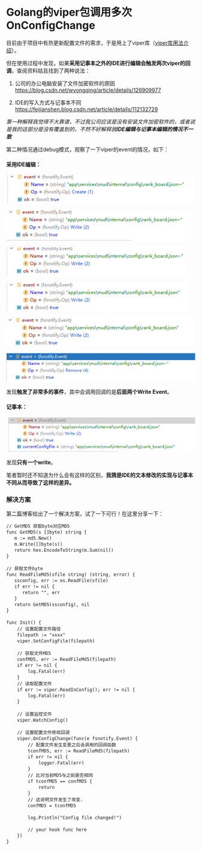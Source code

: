 # Golang的viper包调用多次OnConfigChange

目前由于项目中有热更新配置文件的需求，于是用上了viper库（[viper库用法介绍](https://learnku.com/articles/33908)）。

但在使用过程中发现，如果**采用记事本之外的IDE进行编辑会触发两次viper的回调**，查阅资料姑且找到了两种说法：

1. 公司的办公电脑安装了文件加密软件的原因 https://blog.csdn.net/wyongqing/article/details/126909977

2. IDE的写入方式与记事本不同 https://feijianshen.blog.csdn.net/article/details/112132729



*第一种解释我觉得不大靠谱，不过我公司应该是没有安装文件加密软件的，或者说是我的这部分是没有覆盖到的，不然不好解释我**IDE编辑与记事本编辑的情况不一致***

第二种情况通过debug模式，观察了一下viper的event的情况，如下：

#### 采用IDE编辑：

![image-20221214171541647](https://raw.githubusercontent.com/Vikyanite/talks/main/images/2022-12-15-c3c2af-image-20221214171541647.png)

![image-20221214171547055](https://raw.githubusercontent.com/Vikyanite/talks/main/images/2022-12-15-88f3df-image-20221214171547055.png)

![image-20221214171553360](https://raw.githubusercontent.com/Vikyanite/talks/main/images/2022-12-15-3329bc-image-20221214171553360.png)

![image-20221214171558910](https://raw.githubusercontent.com/Vikyanite/talks/main/images/2022-12-15-7f3ac2-image-20221214171558910.png)

![image-20221214171604853](https://raw.githubusercontent.com/Vikyanite/talks/main/images/2022-12-15-e61eb2-image-20221214171604853.png)

![image-20221214171611951](https://raw.githubusercontent.com/Vikyanite/talks/main/images/2022-12-15-745eaf-image-20221214171611951.png)

发现**触发了非常多的事件**，其中会调用回调的是**后面两个Write Event**。

#### 记事本：

![image-20221214171810014](https://raw.githubusercontent.com/Vikyanite/talks/main/images/2022-12-15-b907c5-image-20221214171810014.png)

发现**只有一个write**。



笔者暂时还不知道为什么会有这样的区别，**我猜是IDE的文本修改的实现与记事本不同从而导致了这样的差异。**

### 解决方案

第二篇博客给出了一个解决方案，试了一下可行！在这里分享一下：

```golang
// GetMD5 获取byte对应MD5
func GetMD5(s []byte) string {
   m := md5.New()
   m.Write([]byte(s))
   return hex.EncodeToString(m.Sum(nil))
}

// 获取文件byte
func ReadFileMd5(sfile string) (string, error) {
   ssconfig, err := os.ReadFile(sfile)
   if err != nil {
      return "", err
   }
   return GetMD5(ssconfig), nil
}

func Init() {
	// 设置配置文件路径
	filepath := "xxxx"
	viper.SetConfigFile(filepath)

	// 获取文件MD5
	confMD5, err := ReadFileMd5(filepath)
	if err != nil {
		log.Fatal(err)
	}
	// 读取配置文件
	if err := viper.ReadInConfig(); err != nil {
		log.Fatal(err)
	}

	// 设置监控文件
	viper.WatchConfig()

	// 设置配置文件修改回调
	viper.OnConfigChange(func(e fsnotify.Event) {
		// 配置文件发生变更之后会调用的回调函数
		tconfMD5, err := ReadFileMd5(filepath)
		if err != nil {
			logger.Fatal(err)
		}
        // 比对当前MD5与之前是否相同
		if tconfMD5 == confMD5 {
			return
		}
		// 这说明文件发生了改变.
		confMD5 = tconfMD5
        
        log.Println("Config file changed!")
		
        // your hook func here
	})
}
```